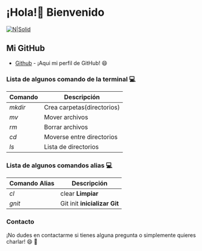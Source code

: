 # ¡Hola!👋 Bienvenido
[![N|Solid](https://pngimg.com/d/github_PNG15.png)](https://github.com/JorgeJhan)
## Mi GitHub
- [Github] - ¡Aqui mi perfil de GitHub! 😄

### Lista de algunos comando de la terminal 💻

|Comando|Descripción|
|-------|--------------------------|
|*mkdir*|Crea carpetas(directorios)|
|*mv*   |Mover archivos            |
|*rm*   |Borrar archivos           |
|*cd*   |Moverse entre directorios |
|*ls*   |Lista de directorios      |

###  Lista de algunos comandos alias 💻

|Comando Alias|Descripción                  |
|-------------|-----------------------------|
|*cl*         |clear **Limpiar**            |
|*gnit*       | Git init **inicializar Git**|


### Contacto 
¡No dudes en contactarme si tienes alguna pregunta o simplemente quieres charlar! 😄 📩 


[Github]:<https://github.com/JorgeJhan>

